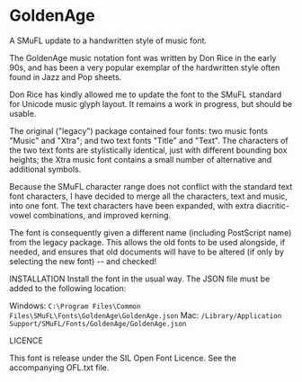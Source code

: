 # GoldenAge
A SMuFL update to a handwritten style of music font.


The GoldenAge music notation font was written by Don Rice in the early 90s, and has been a very popular exemplar of the hardwritten style often found in Jazz and Pop sheets.

Don Rice has kindly allowed me to update the font to the SMuFL standard for Unicode music glyph layout. It remains a work in progress, but should be usable. 

The original ("legacy") package contained four fonts: two music fonts "Music" and "Xtra"; and two text fonts "Title" and "Text". The characters of the two text fonts are stylistically identical, just with different bounding box heights; the Xtra music font contains a small number of alternative and additional symbols. 

Because the SMuFL character range does not conflict with the standard text font characters, I have decided to merge all the characters, text and music, into one font. The text characters have been expanded, with extra diacritic-vowel combinations, and improved kerning.

The font is consequently given a different name (including PostScript name) from the legacy package. This allows the old fonts to be used alongside, if needed, and ensures that old documents will have to be altered (if only by selecting the new font) -- and checked!

INSTALLATION
Install the font in the usual way. The JSON file must be added to the following location:

Windows: `C:\Program Files\Common Files\SMuFL\Fonts\GoldenAge\GoldenAge.json`
Mac: `/Library/Application Support/SMuFL/Fonts/GoldenAge/GoldenAge.json`

LICENCE

This font is release under the SIL Open Font Licence. See the accompanying OFL.txt file.
